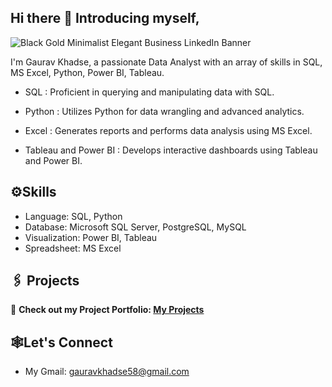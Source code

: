 ## Hi there 👋 Introducing myself,

![Black Gold Minimalist Elegant Business LinkedIn Banner](https://github.com/user-attachments/assets/8f8c6fdc-dd84-4c1f-9eea-de8f48e65279)


I'm Gaurav Khadse, a passionate Data Analyst with an array of skills in SQL, MS Excel, Python, Power BI, Tableau.

- SQL : Proficient in querying and manipulating data with SQL.

- Python : Utilizes Python for data wrangling and advanced analytics.

- Excel : Generates reports and performs data analysis using MS Excel.

- Tableau and Power BI : Develops interactive dashboards using Tableau and Power BI.


## ⚙️Skills

- Language: SQL, Python
- Database: Microsoft SQL Server, PostgreSQL, MySQL
- Visualization: Power BI, Tableau
- Spreadsheet: MS Excel

## 🖇️ Projects  
🔗 **Check out my Project Portfolio: [My Projects](https://github.com/Gaurav-Khadse?tab=repositories)** 

## 🕸️Let's Connect

- My Gmail: gauravkhadse58@gmail.com
